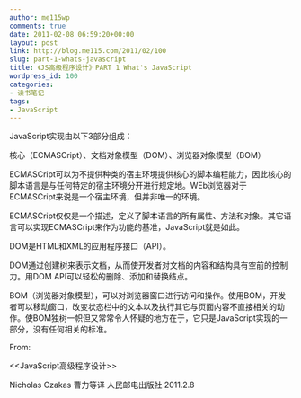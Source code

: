 ```yaml
---
author: me115wp
comments: true
date: 2011-02-08 06:59:20+00:00
layout: post
link: http://blog.me115.com/2011/02/100
slug: part-1-whats-javascript
title: 《JS高级程序设计》PART 1 What's JavaScript
wordpress_id: 100
categories:
- 读书笔记
tags:
- JavaScript
---
```


JavaScript实现由以下3部分组成：

 

核心（ECMASCript）、文档对象模型（DOM）、浏览器对象模型（BOM）

 

ECMASCript可以为不提供种类的宿主环境提供核心的脚本编程能力，因此核心的脚本语言是与任何特定的宿主环境分开进行规定地。WEb浏览器对于ECMASCript来说是一个宿主环境，但并非唯一的环境。

 

ECMASCript仅仅是一个描述，定义了脚本语言的所有属性、方法和对象。其它语言可以实现ECMASCript来作为功能的基准，JavaScript就是如此。

 

DOM是HTML和XML的应用程序接口（API）。

 

DOM通过创建树来表示文档，从而使开发者对文档的内容和结构具有空前的控制力。用DOM API可以轻松的删除、添加和替换结点。

 

BOM（浏览器对象模型），可以对浏览器窗口进行访问和操作。使用BOM，开发者可以移动窗口，改变状态栏中的文本以及执行其它与页面内容不直接相关的动作。使BOM独树一帜但又常常令人怀疑的地方在于，它只是JavaScript实现的一部分，没有任何相关的标准。

 

From:

 

<<JavaScript高级程序设计>>

 

Nicholas Czakas 曹力等译 人民邮电出版社 2011.2.8 

 
